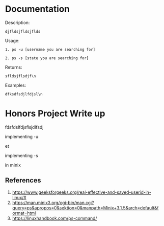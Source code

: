 # Documentation

  Description: 
  
    djfldsjfldsjflds
    
  Usage:
  
    1. ps -u [username you are searching for]
    
    2. ps -s [state you are searching for]

    
  Returns:
  
    sfldsjflsdjf\n


Examples:

    dfksdfsdjlfdjsl\n

    
# Honors Project Write up

fdsfdslfdjsflsjdlfsdj

implementing -u

et

implementing -s

in minix

## References
  1. https://www.geeksforgeeks.org/real-effective-and-saved-userid-in-linux/# 
  2. https://man.minix3.org/cgi-bin/man.cgi?query=ps&apropos=0&sektion=0&manpath=Minix+3.1.5&arch=default&format=html
  3. https://linuxhandbook.com/ps-command/
